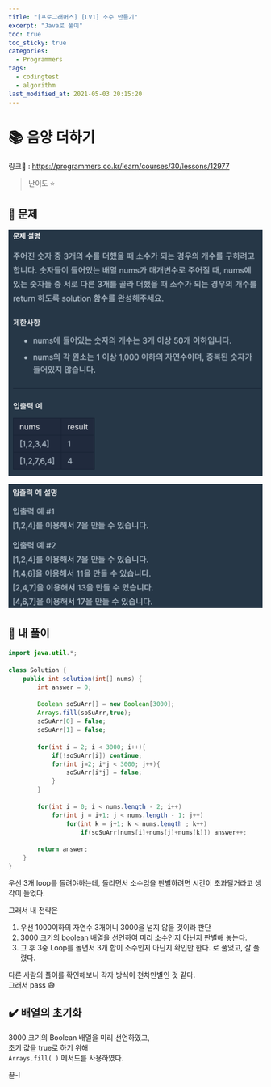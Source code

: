 ```yaml
---
title: "[프로그래머스] [LV1] 소수 만들기"
excerpt: "Java로 풀이"
toc: true
toc_sticky: true
categories:
  - Programmers
tags:
  - codingtest
  - algorithm
last_modified_at: 2021-05-03 20:15:20
---
```


# 📚 음양 더하기
  
링크📎 : <https://programmers.co.kr/learn/courses/30/lessons/12977>  

>난이도 ⭐️
  
## 📖 문제  
  
![이미지](/assets/images/Programmers/Lv1/10-1.png)

![이미지](/assets/images/Programmers/Lv1/10-2.png)

  
## 📝 내 풀이  
  
```java  
import java.util.*;

class Solution {
    public int solution(int[] nums) {
        int answer = 0;
        
        Boolean soSuArr[] = new Boolean[3000];
        Arrays.fill(soSuArr,true);
        soSuArr[0] = false;
        soSuArr[1] = false;
        
        for(int i = 2; i < 3000; i++){
            if(!soSuArr[i]) continue;
            for(int j=2; i*j < 3000; j++){
                soSuArr[i*j] = false;
            }
        }
        
        for(int i = 0; i < nums.length - 2; i++)
            for(int j = i+1; j < nums.length - 1; j++)
                for(int k = j+1; k < nums.length ; k++)
                    if(soSuArr[nums[i]+nums[j]+nums[k]]) answer++;

        return answer;
    }
}
```
  
우선 3개 loop를 돌려야하는데, 돌리면서 소수임을 판별하려면 시간이 초과될거라고 생각이 들었다.  
  
그래서 내 전략은  
1. 우선 1000이하의 자연수 3개이니 3000을 넘지 않을 것이라 판단  
2. 3000 크기의 boolean 배열을 선언하여 미리 소수인지 아닌지 판별해 놓는다.  
3. 그 후 3중 Loop를 돌면서 3개 합이 소수인지 아닌지 확인만 한다.
로 풀었고, 잘 풀렸다.  
  
다른 사람의 풀이를 확인해보니 각자 방식이 천차만별인 것 같다.  
그래서 pass 😅  
  
## ✔️ 배열의 초기화
  
3000 크기의 Boolean 배열을 미리 선언하였고,  
초기 값을 true로 하기 위해  
`Arrays.fill( )` 메서드를 사용하였다.  
  
끝-!